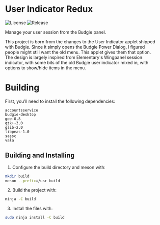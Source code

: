 # User Indicator Redux

![License](https://img.shields.io/badge/license-GPL--2.0--or--later-blue)
![Release](https://img.shields.io/github/v/tag/EbonJaeger/budgie-user-indicator-redux?include_prereleases&sort=semver)

Manage your user session from the Budgie panel.

This project is born from the changes to the User Indicator applet shipped with Budgie. Since it simply opens the Budgie Power Dialog, I figured people might still want the old menu. This applet gives them that option. The design is largely inspired from Elementary's Wingpanel session indicator, with some bits of the old Budgie user indicator mixed in, with options to show/hide items in the menu.

# Building

First, you'll need to install the following dependencies:

```
accountsservice
budgie-desktop
gee-0.8
gtk+-3.0
glib-2.0
libpeas-1.0
sassc
vala
```

## Building and Installing

1. Configure the build directory and meson with:

```bash
mkdir build
meson --prefix=/usr build
```

2. Build the project with:

```bash
ninja -C build
```

3. Install the files with:

```bash
sudo ninja install -C build
```
